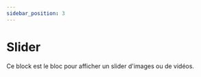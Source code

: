 ```yaml
---
sidebar_position: 3
---
```


# Slider

Ce block est le bloc pour afficher un slider d'images ou de vidéos.
